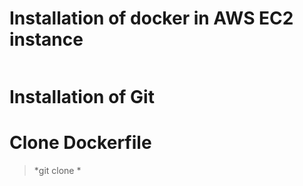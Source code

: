 # Installation of docker in AWS EC2 instance

```

```

# Installation of Git

# Clone Dockerfile

> *git clone *
